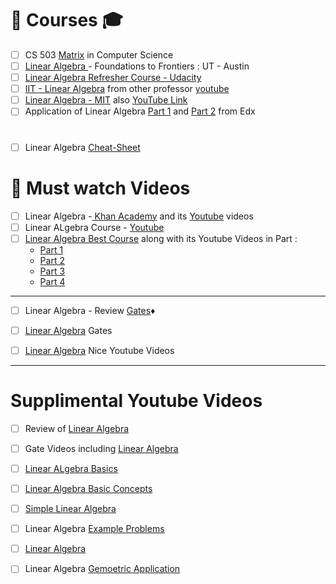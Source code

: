 
# :pushpin: Courses :mortar_board:
- [ ] CS 503 [Matrix](http://cs.brown.edu/courses/cs053/current/index.htm) in Computer Science
- [ ] [Linear Algebra ](https://www.youtube.com/user/LAFFutX/playlists) - Foundations to Frontiers : UT - Austin
- [ ] [Linear Algebra Refresher Course - Udacity](https://www.udacity.com/course/linear-algebra-refresher-course--ud953)
- [ ] [IIT - Linear Algebra](https://www.youtube.com/playlist?list=PLbMVogVj5nJQ2vsW_hmyvVfO4GYWaaPp7) from other professor [youtube](https://www.youtube.com/channel/UCuDT05pYSqhtTQ-2ne-NiqA/videos)
- [ ] [Linear Algebra - MIT](https://ocw.mit.edu/courses/mathematics/18-06sc-linear-algebra-fall-2011/index.htm) also [YouTube Link](https://www.youtube.com/watch?list=PLE7DDD91010BC51F8&v=ZK3O402wf1c)
- [ ] Application of Linear Algebra [Part 1](https://www.edx.org/course/applications-linear-algebra-part-1-davidsonx-d003x-1) and [Part 2](https://www.edx.org/course/applications-linear-algebra-part-2-davidsonx-d003x-2) from Edx
 
 #
- [ ] Linear Algebra [Cheat-Sheet](https://towardsdatascience.com/linear-algebra-cheat-sheet-for-deep-learning-cd67aba4526c)
 
 
 
 # :movie_camera: Must watch Videos 

- [ ] Linear Algebra -[ Khan Academy](https://www.khanacademy.org/math/linear-algebra) and its [Youtube](https://www.youtube.com/playlist?list=PLFD0EB975BA0CC1E0) videos
- [ ] Linear ALgebra Course  - [Youtube](https://www.youtube.com/playlist?list=PLHXZ9OQGMqxfUl0tcqPNTJsb7R6BqSLo6)
- [ ] [Linear Algebra Best Course](https://www.lem.ma/books/VBS92YDYuscc5-lK/landing) along with its Youtube Videos in Part :
  - [Part 1](https://www.youtube.com/playlist?list=PLlXfTHzgMRUKXD88IdzS14F4NxAZudSmv)
  - [Part 2](https://www.youtube.com/playlist?list=PLlXfTHzgMRULWJYthculb2QWEiZOkwTSU)
  - [Part 3](https://www.youtube.com/playlist?list=PLlXfTHzgMRUIqYrutsFXCOmiqKUgOgGJ5)
  - [Part 4](https://www.youtube.com/playlist?list=PLlXfTHzgMRULZfrNCrrJ7xDcTjGr633mm&disable_polymer=true)
---
- [ ] Linear Algebra - Review [Gates](https://www.youtube.com/playlist?list=PLEbnTDJUr_IdiveZ4bvOc1Oh2zEp7J8z6):diamonds:
- [ ] [Linear Algebra](https://www.youtube.com/playlist?list=PLXVjll7-2kRk5jkvWBoUV9BNpeIuSyR9d) Gates
- [ ] [Linear Algebra](https://www.youtube.com/playlist?list=PLAFEC355DFEADC30C) Nice Youtube Videos


 
 ---
 # Supplimental Youtube Videos
- [ ] Review of [Linear Algebra](https://www.youtube.com/playlist?list=PLZcI2rZdDGQrb4VjOoMm2-o7Fu_mvij8F)
- [ ] Gate Videos including [Linear Algebra](https://www.youtube.com/playlist?list=PLNEqvET0cb66g5UlAzxhzvj6EZLtgsIww)
- [ ] [Linear ALgebra Basics](https://www.youtube.com/playlist?list=PLWbnIo7XnOkz1hBLdv_0LwcdwUjvoZL5s)
- [ ] [Linear Algebra Basic Concepts](https://www.youtube.com/playlist?list=PLX2gX-ftPVXVuWEutmvA163NoDCAhiWv2)
- [ ] [Simple Linear Algebra](https://www.youtube.com/playlist?list=PLDDGPdw7e6AjJacaEe9awozSaOou-NIx_)
- [ ] Linear Algebra [Example Problems](https://www.youtube.com/playlist?list=PLdciPPorsHuk3Hp7QPPAtTkpW0o1UXQB6)
- [ ] [Linear Algebra](https://www.youtube.com/playlist?list=PLee24bbe4wKTTfvffRbeLg2LuHpLElBhM)
- [ ] Linear Algebra [Gemoetric Application](https://www.youtube.com/playlist?list=PL204E8D692EE1C7A6)
 
